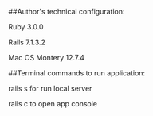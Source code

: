 ##Author's technical configuration:

Ruby 3.0.0

Rails 7.1.3.2

Mac OS Montery 12.7.4

##Terminal commands to run application:

rails s for run local server

rails c to open app console
